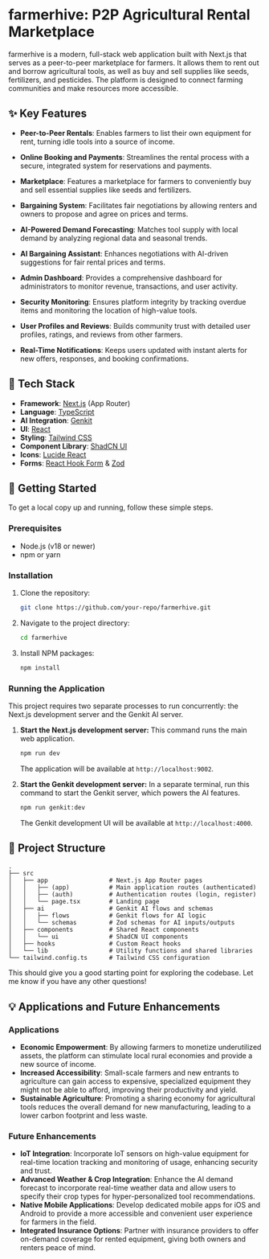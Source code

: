 # farmerhive: P2P Agricultural Rental Marketplace

farmerhive is a modern, full-stack web application built with Next.js that serves as a peer-to-peer marketplace for farmers. It allows them to rent out and borrow agricultural tools, as well as buy and sell supplies like seeds, fertilizers, and pesticides. The platform is designed to connect farming communities and make resources more accessible.

## ✨ Key Features

-   **Peer-to-Peer Rentals**: Enables farmers to list their own equipment for rent, turning idle tools into a source of income.

-   **Online Booking and Payments**: Streamlines the rental process with a secure, integrated system for reservations and payments.

-   **Marketplace**: Features a marketplace for farmers to conveniently buy and sell essential supplies like seeds and fertilizers.

-   **Bargaining System**: Facilitates fair negotiations by allowing renters and owners to propose and agree on prices and terms.

-   **AI-Powered Demand Forecasting**: Matches tool supply with local demand by analyzing regional data and seasonal trends.

-   **AI Bargaining Assistant**: Enhances negotiations with AI-driven suggestions for fair rental prices and terms.

-   **Admin Dashboard**: Provides a comprehensive dashboard for administrators to monitor revenue, transactions, and user activity.

-   **Security Monitoring**: Ensures platform integrity by tracking overdue items and monitoring the location of high-value tools.

-   **User Profiles and Reviews**: Builds community trust with detailed user profiles, ratings, and reviews from other farmers.

-   **Real-Time Notifications**: Keeps users updated with instant alerts for new offers, responses, and booking confirmations.

## 🚀 Tech Stack

-   **Framework**: [Next.js](https://nextjs.org/) (App Router)
-   **Language**: [TypeScript](https://www.typescriptlang.org/)
-   **AI Integration**: [Genkit](https://firebase.google.com/docs/genkit)
-   **UI**: [React](https://react.dev/)
-   **Styling**: [Tailwind CSS](https://tailwindcss.com/)
-   **Component Library**: [ShadCN UI](https://ui.shadcn.com/)
-   **Icons**: [Lucide React](https://lucide.dev/guide/packages/lucide-react)
-   **Forms**: [React Hook Form](https://react-hook-form.com/) & [Zod](https://zod.dev/)

## 🏁 Getting Started

To get a local copy up and running, follow these simple steps.

### Prerequisites

-   Node.js (v18 or newer)
-   npm or yarn

### Installation

1.  Clone the repository:
    ```sh
    git clone https://github.com/your-repo/farmerhive.git
    ```
2.  Navigate to the project directory:
    ```sh
    cd farmerhive
    ```
3.  Install NPM packages:
    ```sh
    npm install
    ```

### Running the Application

This project requires two separate processes to run concurrently: the Next.js development server and the Genkit AI server.

1.  **Start the Next.js development server:**
    This command runs the main web application.
    ```sh
    npm run dev
    ```
    The application will be available at `http://localhost:9002`.

2.  **Start the Genkit development server:**
    In a separate terminal, run this command to start the Genkit server, which powers the AI features.
    ```sh
    npm run genkit:dev
    ```
    The Genkit development UI will be available at `http://localhost:4000`.

## 📁 Project Structure

```
.
├── src
│   ├── app                 # Next.js App Router pages
│   │   ├── (app)           # Main application routes (authenticated)
│   │   ├── (auth)          # Authentication routes (login, register)
│   │   └── page.tsx        # Landing page
│   ├── ai                  # Genkit AI flows and schemas
│   │   ├── flows           # Genkit flows for AI logic
│   │   └── schemas         # Zod schemas for AI inputs/outputs
│   ├── components          # Shared React components
│   │   └── ui              # ShadCN UI components
│   ├── hooks               # Custom React hooks
│   └── lib                 # Utility functions and shared libraries
└── tailwind.config.ts      # Tailwind CSS configuration
```

This should give you a good starting point for exploring the codebase. Let me know if you have any other questions!

## 💡 Applications and Future Enhancements

### Applications

-   **Economic Empowerment**: By allowing farmers to monetize underutilized assets, the platform can stimulate local rural economies and provide a new source of income.
-   **Increased Accessibility**: Small-scale farmers and new entrants to agriculture can gain access to expensive, specialized equipment they might not be able to afford, improving their productivity and yield.
-   **Sustainable Agriculture**: Promoting a sharing economy for agricultural tools reduces the overall demand for new manufacturing, leading to a lower carbon footprint and less waste.

### Future Enhancements

-   **IoT Integration**: Incorporate IoT sensors on high-value equipment for real-time location tracking and monitoring of usage, enhancing security and trust.
-   **Advanced Weather & Crop Integration**: Enhance the AI demand forecast to incorporate real-time weather data and allow users to specify their crop types for hyper-personalized tool recommendations.
-   **Native Mobile Applications**: Develop dedicated mobile apps for iOS and Android to provide a more accessible and convenient user experience for farmers in the field.
-   **Integrated Insurance Options**: Partner with insurance providers to offer on-demand coverage for rented equipment, giving both owners and renters peace of mind.
